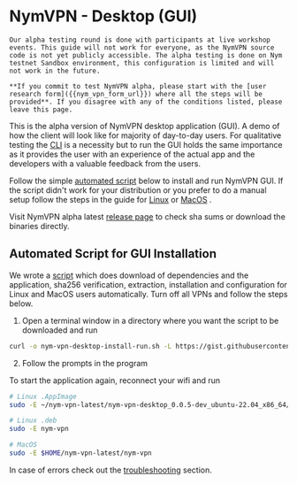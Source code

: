 # NymVPN - Desktop (GUI)

```admonish info
Our alpha testing round is done with participants at live workshop events. This guide will not work for everyone, as the NymVPN source code is not yet publicly accessible. The alpha testing is done on Nym testnet Sandbox environment, this configuration is limited and will not work in the future.

**If you commit to test NymVPN alpha, please start with the [user research form]({{nym_vpn_form_url}}) where all the steps will be provided**. If you disagree with any of the conditions listed, please leave this page.
```

This is the alpha version of NymVPN desktop application (GUI). A demo of how the client will look like for majority of day-to-day users. For qualitative testing the [CLI](cli.md) is a necessity but to run the GUI holds the same importance as it provides the user with an experience of the actual app and the developers with a valuable feedback from the users.

Follow the simple [automated script](#automated-script-for-gui-installation) below to install and run NymVPN GUI. If the script didn't work for your distribution or you prefer to do a manual setup follow the steps in the guide for [Linux](gui-linux.md) or [MacOS](gui-mac.md) .

Visit NymVPN alpha latest [release page]({{nym_vpn_releases}}) to check sha sums or download the binaries directly.

## Automated Script for GUI Installation

We wrote a [script](https://gist.github.com/tommyv1987/7d210d4daa8f7abc61f9a696d0321f19) which does download of dependencies and the application, sha256 verification, extraction, installation and configuration for Linux and MacOS users automatically. Turn off all VPNs and follow the steps below.

1. Open a terminal window in a directory where you want the script to be downloaded and run
```sh
curl -o nym-vpn-desktop-install-run.sh -L https://gist.githubusercontent.com/tommyv1987/7d210d4daa8f7abc61f9a696d0321f19/raw/8e673170da309996b31de2cfcd3a65bd4d7c158f/nym-vpn-client-install-run.sh && chmod u+x nym-vpn-desktop-install-run.sh && sudo -E ./nym-vpn-desktop-install-run.sh
```

2. Follow the prompts in the program

To start the application again, reconnect your wifi and run
```sh
# Linux .AppImage
sudo -E ~/nym-vpn-latest/nym-vpn-desktop_0.0.5-dev_ubuntu-22.04_x86_64/nym-vpn_0.0.5_amd64.AppImage

# Linux .deb
sudo -E nym-vpn

# MacOS
sudo -E $HOME/nym-vpn-latest/nym-vpn
```

In case of errors check out the [troubleshooting](troubleshooting.md#running-gui-failed-due-to-toml-parse-error) section.
